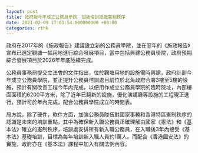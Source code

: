 ```yaml
---
layout: post
title: 政府擬今年成立公務員學院　加強培訓認識憲制秩序　
date: 2021-02-09 17:03:54.000000000 +08:00
categories: rthk
---
```


政府在2017年的《施政報告》建議設立新的公務員學院，並在翌年的《施政報告》宣布已選定觀塘一幅用地進行綜合發展項目，當中包括興建公務員學院，政府預期綜合發展項目於2026年年底陸續完成。

公務員事務局提交立法會的文件指出，位於觀塘用地的設施需時興建，政府計劃今年成立公務員學院，並正提升公務員培訓處目前位於北角政府合署3樓至5樓的設施，預計有關改善工程今年內完成，以便用作成立公務員學院的臨時院址，內部樓面面積約6200平方米，除了近年已翻新的設施，優化演講廳等設施的工程現正進行，預計可於年內完成，配合公務員學院成立的時間表。

局方說，除了硬件，軟件方面，加強公務員隊伍對國家事務和香港特區憲制秩序的認識是未來的培訓重點，其中為確保新入職公務員正確理解由國家《憲法》和《基本法》確立的憲制秩序，培訓處安排所有新入職公務員，在入職後3年內接受《基本法》基礎培訓，目標為每年培訓新入職人員約1萬人。而配合《香港國安法》的實施，政府亦在《基本法》課程中加入有關法例內容。
